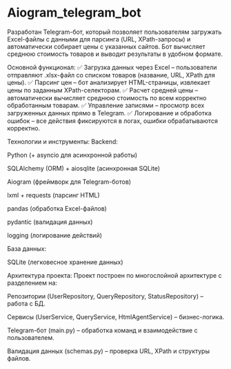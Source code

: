 # Aiogram_telegram_bot

Разработан Telegram-бот, который позволяет пользователям загружать Excel-файлы с данными для парсинга (URL, XPath-запросы) и автоматически собирает цены с указанных сайтов. Бот вычисляет среднюю стоимость товаров и выводит результаты в удобном формате.

Основной функционал:
✅ Загрузка данных через Excel – пользователи отправляют .xlsx-файл со списком товаров (название, URL, XPath для цены).
✅ Парсинг цен – бот анализирует HTML-страницы, извлекает цены по заданным XPath-селекторам.
✅ Расчет средней цены – автоматически вычисляет среднюю стоимость по всем корректно обработанным товарам.
✅ Управление записями – просмотр всех загруженных данных прямо в Telegram.
✅ Логирование и обработка ошибок – все действия фиксируются в логах, ошибки обрабатываются корректно.

Технологии и инструменты:
Backend:

Python (+ asyncio для асинхронной работы)

SQLAlchemy (ORM) + aiosqlite (асинхронная SQLite)

Aiogram (фреймворк для Telegram-ботов)

lxml + requests (парсинг HTML)

pandas (обработка Excel-файлов)

pydantic (валидация данных)

logging (логирование действий)

База данных:

SQLite (легковесное хранение данных)

Архитектура проекта:
Проект построен по многослойной архитектуре с разделением на:

Репозитории (UserRepository, QueryRepository, StatusRepository) – работа с БД.

Сервисы (UserService, QueryService, HtmlAgentService) – бизнес-логика.

Telegram-бот (main.py) – обработка команд и взаимодействие с пользователем.

Валидация данных (schemas.py) – проверка URL, XPath и структуры файлов.